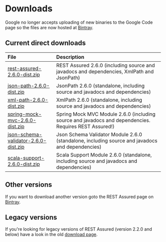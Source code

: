 # Downloads #

Google no longer accepts uploading of new binaries to the Google Code page so the files are now hosted at [Bintray](https://bintray.com/johanhaleby/generic/rest-assured).

## Current direct downloads ##
| File | Description |
|:-----|:------------|
| [rest-assured-2.6.0-dist.zip](http://dl.bintray.com/johanhaleby/generic/rest-assured-2.6.0-dist.zip)  |   REST Assured 2.6.0 (including source and javadocs and dependencies, XmlPath and JsonPath) |
| [json-path-2.6.0-dist.zip](http://dl.bintray.com/johanhaleby/generic/json-path-2.6.0-dist.zip)  | JsonPath 2.6.0 (standalone, including source and javadocs and dependencies) |
| [xml-path-2.6.0-dist.zip](http://dl.bintray.com/johanhaleby/generic/xml-path-2.6.0-dist.zip)  | XmlPath 2.6.0 (standalone, including source and javadocs and dependencies) |
| [spring-mock-mvc-2.6.0-dist.zip](http://dl.bintray.com/johanhaleby/generic/spring-mock-mvc-2.6.0-dist.zip)  | Spring Mock MVC Module 2.6.0 (including source and javadocs and dependencies. Requires REST Assured!)  |
| [json-schema-validator-2.6.0-dist.zip](http://dl.bintray.com/johanhaleby/generic/json-schema-validator-2.6.0-dist.zip)  | Json Schema Validator Module 2.6.0 (standalone, including source and javadocs and dependencies)  |
| [scala-support-2.6.0-dist.zip](http://dl.bintray.com/johanhaleby/generic/scala-support-2.6.0-dist.zip)  | Scala Support Module 2.6.0 (standalone, including source and javadocs and dependencies)  |


## Other versions ##
If you want to download another version goto the REST Assured page on [Bintray](https://bintray.com/johanhaleby/generic/rest-assured).

## Legacy versions ##
If you're looking for legacy versions of REST Assured (version 2.2.0 and below) have a look in the old  <a href='https://code.google.com/p/rest-assured/downloads/list?can=1&q=&colspec=Filename+Summary+Uploaded+ReleaseDate+Size+DownloadCount'>download page</a>.
